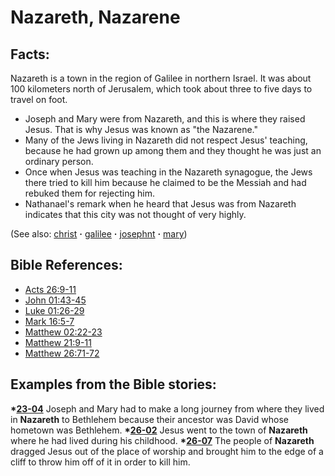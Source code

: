 # Nazareth, Nazarene #

## Facts: ##

Nazareth is a town in the region of Galilee in northern Israel. It was about 100 kilometers north of Jerusalem, which took about three to five days to travel on foot.

* Joseph and Mary were from Nazareth, and this is where they raised Jesus. That is why Jesus was known as "the Nazarene."
* Many of the Jews living in Nazareth did not respect Jesus' teaching, because he had grown up among them and they thought he was just an ordinary person.
* Once when Jesus was teaching in the Nazareth synagogue, the Jews there tried to kill him because he claimed to be the Messiah and had rebuked them for rejecting him.
* Nathanael's remark when he heard that Jesus was from Nazareth indicates that this city was not thought of very highly.

(See also: [christ](../kt/christ.md) **·** [galilee](../other/galilee.md) **·** [josephnt](../other/josephnt.md) **·** [mary](../other/mary.md))

## Bible References: ##

* [Acts 26:9-11](https://door43.org/en/bible/notes/act/26/09)
* [John 01:43-45](https://door43.org/en/bible/notes/jhn/01/43)
* [Luke 01:26-29](https://door43.org/en/bible/notes/luk/01/26)
* [Mark 16:5-7](https://door43.org/en/bible/notes/mrk/16/05)
* [Matthew 02:22-23](https://door43.org/en/bible/notes/mat/02/22)
* [Matthew 21:9-11](https://door43.org/en/bible/notes/mat/21/09)
* [Matthew 26:71-72](https://door43.org/en/bible/notes/mat/26/71)

## Examples from the Bible stories: ##

  __*[23-04](https://door43.org/en/obs/notes/frames/23-04)__ Joseph and Mary had to make a long journey from where they lived in __Nazareth__ to Bethlehem because their ancestor was David whose hometown was Bethlehem.
  __*[26-02](https://door43.org/en/obs/notes/frames/26-02)__ Jesus went to the town of __Nazareth__ where he had lived during his childhood.
  __*[26-07](https://door43.org/en/obs/notes/frames/26-07)__ The people of __Nazareth__ dragged Jesus out of the place of worship and brought him to the edge of a cliff to throw him off of it in order to kill him.



